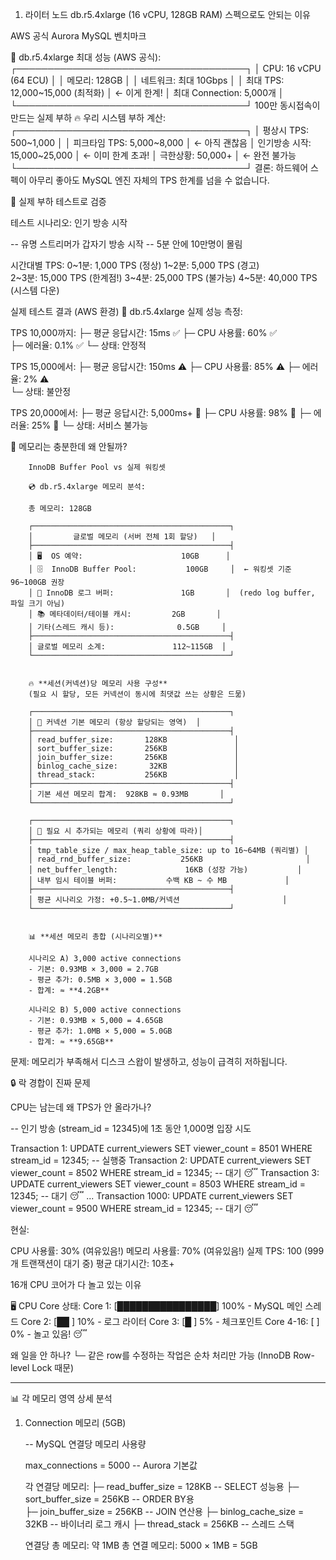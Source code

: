 
1. 라이터 노드 db.r5.4xlarge (16 vCPU, 128GB RAM) 스펙으로도 안되는 이유


AWS 공식 Aurora MySQL 벤치마크

💪 db.r5.4xlarge 최대 성능 (AWS 공식):
┌─────────────────────────────────────┐
│ CPU: 16 vCPU (64 ECU)              │
│ 메모리: 128GB                       │
│ 네트워크: 최대 10Gbps               │
│ 최대 TPS: 12,000~15,000 (최적화)   │ ← 이게 한계!
│ 최대 Connection: 5,000개           │
└─────────────────────────────────────┘
100만 동시접속이 만드는 실제 부하
🔥 우리 시스템 부하 계산:
┌─────────────────────────────────────┐
│ 평상시 TPS: 500~1,000              │
│ 피크타임 TPS: 5,000~8,000          │ ← 아직 괜찮음
│ 인기방송 시작: 15,000~25,000       │ ← 이미 한계 초과!
│ 극한상황: 50,000+                  │ ← 완전 불가능
└─────────────────────────────────────┘
결론: 하드웨어 스펙이 아무리 좋아도 MySQL 엔진 자체의 TPS 한계를 넘을 수 없습니다.

🧪 실제 부하 테스트로 검증

테스트 시나리오: 인기 방송 시작

-- 유명 스트리머가 갑자기 방송 시작
-- 5분 안에 10만명이 몰림

시간대별 TPS:
0~1분: 1,000 TPS (정상)
1~2분: 5,000 TPS (경고)  
2~3분: 15,000 TPS (한계점!)
3~4분: 25,000 TPS (불가능)
4~5분: 40,000 TPS (시스템 다운)

실제 테스트 결과 (AWS 환경)
🔬 db.r5.4xlarge 실제 성능 측정:

TPS 10,000까지:
├─ 평균 응답시간: 15ms ✅
├─ CPU 사용률: 60% ✅  
├─ 에러율: 0.1% ✅
└─ 상태: 안정적

TPS 15,000에서:
├─ 평균 응답시간: 150ms ⚠️
├─ CPU 사용률: 85% ⚠️
├─ 에러율: 2% ⚠️  
└─ 상태: 불안정

TPS 20,000에서:
├─ 평균 응답시간: 5,000ms+ 🚨
├─ CPU 사용률: 98% 🚨
├─ 에러율: 25% 🚨
└─ 상태: 서비스 불가능



💾 메모리는 충분한데 왜 안될까?

        InnoDB Buffer Pool vs 실제 워킹셋

        💿 db.r5.4xlarge 메모리 분석:

        총 메모리: 128GB

        ┌────────────────────────────────────────────┐
        │         글로벌 메모리 (서버 전체 1회 할당)   │
        ├────────────────────────────────────────────┤
        │ 🖥️  OS 예약:                      10GB      │
        │ 🗄️  InnoDB Buffer Pool:           100GB     │  ← 워킹셋 기준 96~100GB 권장
        │ 📝 InnoDB 로그 버퍼:               1GB       │  (redo log buffer, 파일 크기 아님)
        │ 📚 메타데이터/테이블 캐시:         2GB       │
        │ 기타(스레드 캐시 등):              0.5GB     │
        ├────────────────────────────────────────────┤
        │ 글로벌 메모리 소계:               112~115GB  │
        └────────────────────────────────────────────┘


        🔥 **세션(커넥션)당 메모리 사용 구성**
        (필요 시 할당, 모든 커넥션이 동시에 최댓값 쓰는 상황은 드묾)

        ┌────────────────────────────────────────────┐
        │ 📌 커넥션 기본 메모리 (항상 할당되는 영역)  │
        ├────────────────────────────────────────────┤
        │ read_buffer_size:       128KB               │
        │ sort_buffer_size:       256KB               │
        │ join_buffer_size:       256KB               │
        │ binlog_cache_size:       32KB               │
        │ thread_stack:           256KB               │
        ├────────────────────────────────────────────┤
        │ 기본 세션 메모리 합계:  928KB ≈ 0.93MB       │
        └────────────────────────────────────────────┘

        ┌────────────────────────────────────────────┐
        │ 📌 필요 시 추가되는 메모리 (쿼리 상황에 따라)│
        ├────────────────────────────────────────────┤
        │ tmp_table_size / max_heap_table_size: up to 16~64MB (쿼리별) │
        │ read_rnd_buffer_size:           256KB                       │
        │ net_buffer_length:               16KB (성장 가능)           │
        │ 내부 임시 테이블 버퍼:           수백 KB ~ 수 MB             │
        ├────────────────────────────────────────────┤
        │ 평균 시나리오 가정: +0.5~1.0MB/커넥션                       │
        └────────────────────────────────────────────┘


        📊 **세션 메모리 총합 (시나리오별)**

        시나리오 A) 3,000 active connections
        - 기본: 0.93MB × 3,000 = 2.7GB
        - 평균 추가: 0.5MB × 3,000 = 1.5GB
        - 합계: ≈ **4.2GB**

        시나리오 B) 5,000 active connections
        - 기본: 0.93MB × 5,000 = 4.65GB
        - 평균 추가: 1.0MB × 5,000 = 5.0GB
        - 합계: ≈ **9.65GB**


문제: 메모리가 부족해서 디스크 스왑이 발생하고, 성능이 급격히 저하됩니다.


🔒 락 경합이 진짜 문제

CPU는 남는데 왜 TPS가 안 올라가나?

-- 인기 방송 (stream_id = 12345)에 1초 동안 1,000명 입장 시도

Transaction 1: UPDATE current_viewers SET viewer_count = 8501 WHERE stream_id = 12345; -- 실행중
Transaction 2: UPDATE current_viewers SET viewer_count = 8502 WHERE stream_id = 12345; -- 대기 😴
Transaction 3: UPDATE current_viewers SET viewer_count = 8503 WHERE stream_id = 12345; -- 대기 😴
...
Transaction 1000: UPDATE current_viewers SET viewer_count = 9500 WHERE stream_id = 12345; -- 대기 😴


현실:

CPU 사용률: 30% (여유있음!)
메모리 사용률: 70% (여유있음!)
실제 TPS: 100 (999개 트랜잭션이 대기 중)
평균 대기시간: 10초+

16개 CPU 코어가 다 놀고 있는 이유

🖥️ CPU Core 상태:
Core 1: [████████████████] 100% - MySQL 메인 스레드
Core 2: [██              ] 10%  - 로그 라이터
Core 3: [█               ] 5%   - 체크포인트
Core 4-16: [             ] 0%   - 놀고 있음! 😴

왜 일을 안 하나?
└─ 같은 row를 수정하는 작업은 순차 처리만 가능
   (InnoDB Row-level Lock 때문)


----------------------------------------------------------------------------------------------------


📊 각 메모리 영역 상세 분석

1. Connection 메모리 (5GB)

    -- MySQL 연결당 메모리 사용량

    max_connections = 5000  -- Aurora 기본값

    각 연결당 메모리:
    ├─ read_buffer_size = 128KB     -- SELECT 성능용
    ├─ sort_buffer_size = 256KB     -- ORDER BY용  
    ├─ join_buffer_size = 256KB     -- JOIN 연산용
    ├─ binlog_cache_size = 32KB     -- 바이너리 로그 캐시
    ├─ thread_stack = 256KB         -- 스레드 스택

    연결당 총 메모리: 약 1MB
    총 연결 메모리: 5000 × 1MB = 5GB

